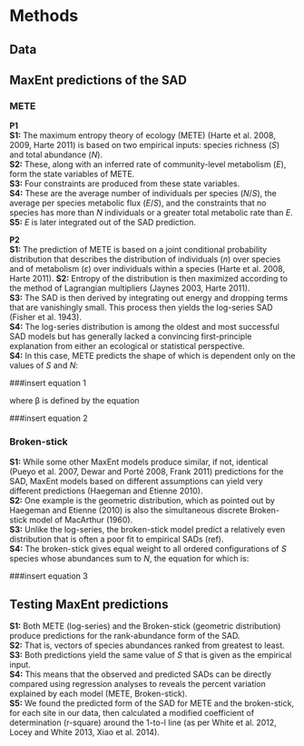 # Methods

## Data


## MaxEnt predictions of the SAD
### METE
**P1**  
**S1:** The maximum entropy theory of ecology (METE) (Harte et al. 2008, 2009, Harte 2011) is based on two empirical inputs: species richness (*S*) and total abundance (*N*).   
**S2:** These, along with an inferred rate of community-level metabolism (*E*), form the state variables of METE.  
**S3:** Four constraints are produced from these state variables.  
**S4:** These are the average number of individuals per species (*N*/*S*), the average per species metabolic flux (*E*/*S*), and the constraints that no species has more than *N* individuals or a greater total metabolic rate than *E*.  
**S5:** *E* is later integrated out of the SAD prediction.  

**P2**  
**S1:** The prediction of METE is based on a joint conditional probability distribution that describes the distribution of individuals (*n*) over species and of metabolism (*ε*) over individuals within a species (Harte et al. 2008, Harte 2011). 
**S2:** Entropy of the distribution is then maximized according to the method of Lagrangian multipliers (Jaynes 2003, Harte 2011).  
**S3:** The SAD is then derived by integrating out energy and dropping terms that are vanishingly small. This process then yields the log-series SAD (Fisher et al. 1943).  
**S4:** The log-series distribution is among the oldest and most successful SAD models but has generally lacked a convincing first-principle explanation from either an ecological or statistical perspective.  
**S4:** In this case, METE predicts the shape of which is dependent only on the values of *S* and *N*:

###insert equation 1

where β is defined by the equation 

###insert equation 2


### Broken-stick 
**S1:** While some other MaxEnt models produce similar, if not, identical (Pueyo et al. 2007, Dewar and Porté 2008, Frank 2011) predictions for the SAD, MaxEnt models based on different assumptions can yield very different predictions (Haegeman and Etienne 2010).   
**S2:** One example is the geometric distribution, which as pointed out by Haegeman and Etienne (2010) is also the simultaneous discrete Broken-stick model of MacArthur (1960).  
**S3:** Unlike the log-series, the broken-stick model predict a relatively even distribution that is often a poor fit to empirical SADs (ref).  
**S4:** The broken-stick gives equal weight to all ordered configurations of *S* species whose abundances sum to *N*, the equation for which is:

###insert equation 3

## Testing MaxEnt predictions
**S1:** Both METE (log-series) and the Broken-stick (geometric distribution) produce predictions for the rank-abundance form of the SAD.  
**S2:** That is, vectors of species abundances ranked from greatest to least.  
**S3:** Both predictions yield the same value of *S* that is given as the empirical input.  
**S4:** This means that the observed and predicted SADs can be directly compared using regression analyses to reveals the percent variation explained by each model (METE, Broken-stick).  
**S5:** We found the predicted form of the SAD for METE and the broken-stick, for each site in our data, then calculated a modified coefficient of determination (r-square) around the 1-to-l line (as per White et al. 2012, Locey and White 2013, Xiao et al. 2014).
 
